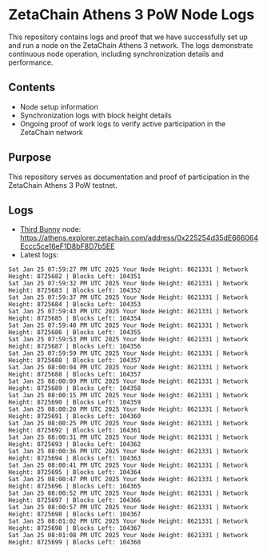 # ZetaChain Athens 3 PoW Node Logs
This repository contains logs and proof that we have successfully set up and run a node on the ZetaChain Athens 3 network. The logs demonstrate continuous node operation, including synchronization details and performance.

## Contents
- Node setup information
- Synchronization logs with block height details
- Ongoing proof of work logs to verify active participation in the ZetaChain network

## Purpose
This repository serves as documentation and proof of participation in the ZetaChain Athens 3 PoW testnet.

## Logs

- [Third Bunny](https://thirdbunny.xyz/) node: https://athens.explorer.zetachain.com/address/0x225254d35dE666064Eccc5ce16eF1D8bF8D7b5EE
- Latest logs:
```
Sat Jan 25 07:59:27 PM UTC 2025 Your Node Height: 8621331 | Network Height: 8725682 | Blocks Left: 104351
Sat Jan 25 07:59:32 PM UTC 2025 Your Node Height: 8621331 | Network Height: 8725683 | Blocks Left: 104352
Sat Jan 25 07:59:37 PM UTC 2025 Your Node Height: 8621331 | Network Height: 8725684 | Blocks Left: 104353
Sat Jan 25 07:59:43 PM UTC 2025 Your Node Height: 8621331 | Network Height: 8725685 | Blocks Left: 104354
Sat Jan 25 07:59:48 PM UTC 2025 Your Node Height: 8621331 | Network Height: 8725686 | Blocks Left: 104355
Sat Jan 25 07:59:53 PM UTC 2025 Your Node Height: 8621331 | Network Height: 8725687 | Blocks Left: 104356
Sat Jan 25 07:59:59 PM UTC 2025 Your Node Height: 8621331 | Network Height: 8725688 | Blocks Left: 104357
Sat Jan 25 08:00:04 PM UTC 2025 Your Node Height: 8621331 | Network Height: 8725688 | Blocks Left: 104357
Sat Jan 25 08:00:09 PM UTC 2025 Your Node Height: 8621331 | Network Height: 8725689 | Blocks Left: 104358
Sat Jan 25 08:00:15 PM UTC 2025 Your Node Height: 8621331 | Network Height: 8725690 | Blocks Left: 104359
Sat Jan 25 08:00:20 PM UTC 2025 Your Node Height: 8621331 | Network Height: 8725691 | Blocks Left: 104360
Sat Jan 25 08:00:25 PM UTC 2025 Your Node Height: 8621331 | Network Height: 8725692 | Blocks Left: 104361
Sat Jan 25 08:00:31 PM UTC 2025 Your Node Height: 8621331 | Network Height: 8725693 | Blocks Left: 104362
Sat Jan 25 08:00:36 PM UTC 2025 Your Node Height: 8621331 | Network Height: 8725694 | Blocks Left: 104363
Sat Jan 25 08:00:41 PM UTC 2025 Your Node Height: 8621331 | Network Height: 8725695 | Blocks Left: 104364
Sat Jan 25 08:00:47 PM UTC 2025 Your Node Height: 8621331 | Network Height: 8725696 | Blocks Left: 104365
Sat Jan 25 08:00:52 PM UTC 2025 Your Node Height: 8621331 | Network Height: 8725697 | Blocks Left: 104366
Sat Jan 25 08:00:57 PM UTC 2025 Your Node Height: 8621331 | Network Height: 8725698 | Blocks Left: 104367
Sat Jan 25 08:01:02 PM UTC 2025 Your Node Height: 8621331 | Network Height: 8725698 | Blocks Left: 104367
Sat Jan 25 08:01:08 PM UTC 2025 Your Node Height: 8621331 | Network Height: 8725699 | Blocks Left: 104368
```
